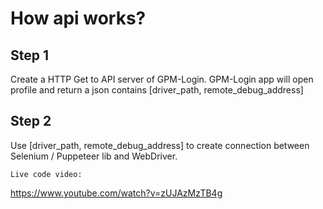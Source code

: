 # How api works?

## Step 1
Create a HTTP Get to API server of GPM-Login. GPM-Login app will open profile and return a json contains [driver_path, remote_debug_address]

## Step 2
Use [driver_path, remote_debug_address] to create connection between Selenium / Puppeteer lib and WebDriver.

`Live code video:`

https://www.youtube.com/watch?v=zUJAzMzTB4g